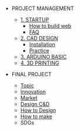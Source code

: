<!-- 侧边栏 docs/_sidebar.md -->
- PROJECT MANAGEMENT
  - [1. STARTUP]()
    - [How to build web](PM/Howtobuild.md)
    - [FAQ](PM/faq.md)
  - [2. CAD DESIGN]()
    - [Installation](PM/CAD/installcad.md)
    - [Practice](PM/CAD/practicecad.md)
  - [3. ARDUINO BASIC]()
  - [4. 3D PRINTING]()

- FINAL PROJECT
  - [Topic]()
  - [Innovation]()
  - [Market]()
  - [Design C&D]()
   - [How to Design]()
   - [How to make]()
  - SDGs